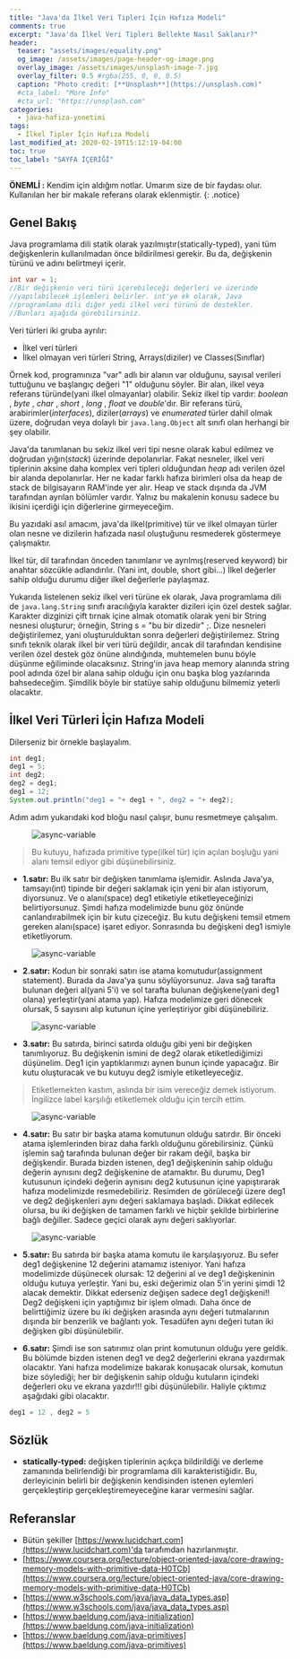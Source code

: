 ```yaml
---
title: "Java'da İlkel Veri Tipleri İçin Hafıza Modeli"
comments: true
excerpt: "Java'da İlkel Veri Tipleri Bellekte Nasıl Saklanır?"
header:
  teaser: "assets/images/equality.png"
  og_image: /assets/images/page-header-og-image.png
  overlay_image: /assets/images/unsplash-image-7.jpg
  overlay_filter: 0.5 #rgba(255, 0, 0, 0.5)
  caption: "Photo credit: [**Unsplash**](https://unsplash.com)"
  #cta_label: "More Info"
  #cta_url: "https://unsplash.com"
categories:
  - java-hafiza-yonetimi
tags:
  - İlkel Tipler İçin Hafıza Modeli
last_modified_at: 2020-02-19T15:12:19-04:00
toc: true
toc_label: "SAYFA İÇERİĞİ"
---
```




**ÖNEMLİ :** Kendim için aldığım notlar. Umarım size de bir faydası olur. Kullanılan her bir makale referans olarak eklenmiştir.
{: .notice}

## Genel Bakış

Java programlama dili statik olarak yazılmıştır(statically-typed), yani tüm değişkenlerin kullanılmadan önce bildirilmesi gerekir. Bu da, değişkenin türünü ve adını belirtmeyi içerir.

```java
int var = 1;
//Bir değişkenin veri türü içerebileceği değerleri ve üzerinde
//yapılabilecek işlemleri belirler. int'ye ek olarak, Java
//programlama dili diğer yedi ilkel veri türünü de destekler.
//Bunları aşağıda görebilirsiniz.
```

Veri türleri iki gruba ayrılır:
* İlkel veri türleri
* İlkel olmayan veri türleri String, Arrays(diziler) ve Classes(Sınıflar)

Örnek kod, programınıza "var" adlı bir alanın var olduğunu, sayısal verileri tuttuğunu ve başlangıç ​​değeri "1" olduğunu söyler. Bir alan, ilkel veya referans türünde(yani ilkel olmayanlar) olabilir. Sekiz ilkel tip vardır: *boolean* , *byte* , *char* , *short* , *long* , *float* ve *double*'dır. Bir referans türü, arabirimler(*interfaces*), diziler(*arrays*) ve *enumerated* türler dahil olmak üzere, doğrudan veya dolaylı bir `java.lang.Object` alt sınıfı olan herhangi bir şey olabilir.

Java'da tanımlanan bu sekiz ilkel veri tipi nesne olarak kabul edilmez ve doğrudan yığın(*stack*) üzerinde depolanırlar. Fakat nesneler, ilkel veri tiplerinin aksine daha komplex veri tipleri olduğundan *heap* adı verilen özel bir alanda depolanırlar. Her ne kadar farklı hafıza birimleri olsa da heap de stack de bilgisayarın RAM'inde yer alır. Heap ve stack dışında da JVM tarafından ayrılan bölümler vardır. Yalnız bu makalenin konusu sadece bu ikisini içerdiği için diğerlerine girmeyeceğim.

Bu yazıdaki asıl amacım, java'da ilkel(primitive) tür ve ilkel olmayan türler olan nesne ve dizilerin hafızada nasıl oluştuğunu resmederek göstermeye çalışmaktır.

İlkel tür, dil tarafından önceden tanımlanır ve ayrılmış(reserved keyword) bir anahtar sözcükle adlandırılır. (Yani int, double, short gibi...) İlkel değerler sahip olduğu durumu diğer ilkel değerlerle paylaşmaz.

Yukarıda listelenen sekiz ilkel veri türüne ek olarak, Java programlama dili de `java.lang.String` sınıfı aracılığıyla karakter dizileri için özel destek sağlar. Karakter dizginizi çift tırnak içine almak otomatik olarak yeni bir String nesnesi oluşturur; örneğin, String s = "bu bir dizedir" ;. Dize nesneleri değiştirilemez, yani oluşturulduktan sonra değerleri değiştirilemez. String sınıfı teknik olarak ilkel bir veri türü değildir, ancak dil tarafından kendisine verilen özel destek göz önüne alındığında, muhtemelen bunu böyle düşünme eğiliminde olacaksınız. String'in java heap memory alanında string pool adında özel bir alana sahip olduğu için onu başka blog yazılarında bahsedeceğim. Şimdilik böyle bir statüye sahip olduğunu bilmemiz yeterli olacaktır.

## İlkel Veri Türleri İçin Hafıza Modeli

Dilerseniz bir örnekle başlayalım.

```java
int deg1;
deg1 = 5;
int deg2;
deg2 = deg1;
deg1 = 12;  
System.out.println("deg1 = "+ deg1 + ", deg2 = "+ deg2);
```

Adım adım yukarıdaki kod bloğu nasıl çalışır, bunu resmetmeye çalışalım.

<!-- 1.variable declaration: Draw a box and label it with the variable's name -->

<figure style="width: 150px" class="align-center">
  <img src="{{ site.url }}{{ site.baseurl }}/assets/images/2020-02-29-Java-memory-models-primitive-types/deg1.png" alt="async-variable">
  <figcaption></figcaption>
</figure>

> Bu kutuyu, hafızada primitive type(ilkel tür) için açılan boşluğu yani alanı temsil ediyor gibi düşünebilirsiniz.

* **1.satır:** Bu ilk satır bir değişken tanımlama işlemidir. Aslında Java'ya, tamsayı(int) tipinde bir değeri saklamak için yeni bir alan istiyorum, diyorsunuz. Ve o alanı(space) deg1 etiketiyle etiketleyeceğinizi belirtiyorsunuz. Şimdi hafıza modelimizde bunu göz önünde canlandırabilmek için bir kutu çizeceğiz. Bu kutu değişkeni temsil etmem gereken alanı(space) işaret ediyor. Sonrasında bu değişkeni deg1 ismiyle etiketliyorum.

<!-- 2.variable assignment: put the value of the right hand side(RHS) into the box for the variable on the left hand side(LHS). -->

<figure style="width: 250px" class="align-center">
  <img src="{{ site.url }}{{ site.baseurl }}/assets/images/2020-02-29-Java-memory-models-primitive-types/deg1-2.png" alt="async-variable">
  <figcaption></figcaption>
</figure>

* **2.satır:** Kodun bir sonraki satırı ise atama komutudur(assignment statement). Burada da Java'ya şunu söylüyorsunuz. Java sağ tarafta bulunan değeri al(yani 5'i) ve sol tarafta bulunan değişkene(yani deg1 olana) yerleştir(yani atama yap). Hafıza modelimize geri dönecek olursak, 5 sayısını alıp kutunun içine yerleştiriyor gibi düşünebiliriz.

<figure style="width: 150px" class="align-center">
  <img src="{{ site.url }}{{ site.baseurl }}/assets/images/2020-02-29-Java-memory-models-primitive-types/deg2.png" alt="async-variable">
  <figcaption></figcaption>
</figure>

* **3.satır:** Bu satırda, birinci satırda olduğu gibi yeni bir değişken tanımlıyoruz. Bu değişkenin ismini de deg2 olarak etiketlediğimizi düşünelim. Deg1 için yaptıklarımızı aynen bunun içinde yapacağız. Bir kutu oluşturacak ve bu kutuyu deg2 ismiyle etiketleyeceğiz.
> Etiketlemekten kastım, aslında bir isim vereceğiz demek istiyorum. İngilizce label karşılığı etiketlemek olduğu için tercih ettim.

<figure style="width: 250px" class="align-center">
  <img src="{{ site.url }}{{ site.baseurl }}/assets/images/2020-02-29-Java-memory-models-primitive-types/deg2-2.png" alt="async-variable">
  <figcaption></figcaption>
</figure>

* **4.satır:** Bu satır bir başka atama komutunun olduğu satırdır. Bir önceki atama işlemlerinden biraz daha farklı olduğunu görebilirsiniz. Çünkü işlemin sağ tarafında bulunan değer bir rakam değil, başka bir değişkendir. Burada bizden istenen, deg1 değişkeninin sahip olduğu değerin aynısını deg2 değişkenine de atamaktır. Bu durumu, Deg1 kutusunun içindeki değerin aynısını deg2 kutusunun içine yapıştırarak  hafıza modelimizde resmedebiliriz. Resimden de görüleceği üzere deg1 ve deg2 değişkenleri aynı değeri saklamaya başladı. Dikkat edilecek olursa, bu iki değişken de tamamen farklı ve hiçbir şekilde birbirlerine bağlı değiller. Sadece geçici olarak aynı değeri saklıyorlar.

<figure style="width: 250px" class="align-center">
  <img src="{{ site.url }}{{ site.baseurl }}/assets/images/2020-02-29-Java-memory-models-primitive-types/deg1-3.png" alt="async-variable">
  <figcaption></figcaption>
</figure>

* **5.satır:** Bu satırda bir başka atama komutu ile karşılaşıyoruz. Bu sefer deg1 değişkenine 12 değerini atamamız isteniyor.
Yani hafıza modelimizde düşünecek olursak: 12 değerini al ve deg1 değişkeninin olduğu kutuya yerleştir. Yani bu, eski değerimiz olan 5'in yerini şimdi 12 alacak demektir. Dikkat ederseniz değişen sadece deg1 değişkeni!! Deg2 değişkeni için yaptığımız bir işlem olmadı. Daha önce de belirttiğimiz üzere bu iki değişken arasında aynı değeri tutmalarının dışında bir benzerlik ve bağlantı yok. Tesadüfen aynı değeri tutan iki değişken gibi düşünülebilir.  

* **6.satır:** Şimdi ise son satırımız olan print komutunun olduğu yere geldik. Bu bölümde bizden istenen deg1 ve deg2 değerlerini ekrana yazdırmak olacaktır. Yani hafıza modelimize bakarak konuşacak olursak, komutun bize söylediği; her bir değişkenin sahip olduğu kutuların içindeki değerleri oku ve ekrana yazdır!!! gibi düşünülebilir. Haliyle çıktımız aşağıdaki gibi olacaktır.

```java
deg1 = 12 , deg2 = 5
```

## Sözlük

* **statically-typed:** değişken tiplerinin açıkça bildirildiği ve derleme zamanında belirlendiği bir programlama dili karakteristiğidir. Bu, derleyicinin belirli bir değişkenin kendisinden istenen eylemleri gerçekleştirip gerçekleştiremeyeceğine karar vermesini sağlar.


## Referanslar

* Bütün şekiller [https://www.lucidchart.com](https://www.lucidchart.com)'da tarafımdan hazırlanmıştır.
* [https://www.coursera.org/lecture/object-oriented-java/core-drawing-memory-models-with-primitive-data-H0TCb](https://www.coursera.org/lecture/object-oriented-java/core-drawing-memory-models-with-primitive-data-H0TCb)
* [https://www.w3schools.com/java/java_data_types.asp](https://www.w3schools.com/java/java_data_types.asp)
* [https://www.baeldung.com/java-initialization](https://www.baeldung.com/java-initialization)
* [https://www.baeldung.com/java-primitives](https://www.baeldung.com/java-primitives)
